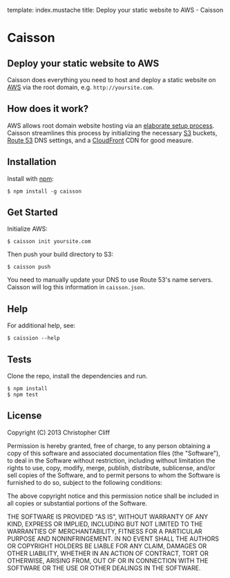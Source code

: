 template: index.mustache
title: Deploy your static website to AWS - Caisson

# Caisson

## Deploy your static website to AWS

Caisson does everything you need to host and deploy a static website on [AWS](https://aws.amazon.com/) via the root domain, e.g. `http://yoursite.com`.

## How does it work?

AWS allows root domain website hosting via an [elaborate setup process](http://aws.typepad.com/aws/2012/12/root-domain-website-hosting-for-amazon-s3.html). Caisson streamlines this process by initializing the necessary [S3](http://aws.amazon.com/s3/) buckets, [Route 53](http://aws.amazon.com/route53/) DNS settings, and a [CloudFront](http://aws.amazon.com/cloudfront/) CDN for good measure.

## Installation

Install with [npm](https://npmjs.org/package/caisson):

```
$ npm install -g caisson
```

## Get Started

Initialize AWS:

```
$ caisson init yoursite.com
```

Then push your build directory to S3:

```
$ caisson push
```

You need to manually update your DNS to use Route 53's name servers. Caisson will log this information in `caisson.json`.

## Help

For additional help, see:

```
$ caission --help
```

## Tests

Clone the repo, install the dependencies and run.

```
$ npm install
$ npm test
```

## License

Copyright (C) 2013 Christopher Cliff

Permission is hereby granted, free of charge, to any person obtaining a copy of this software and associated documentation files (the "Software"), to deal in the Software without restriction, including without limitation the rights to use, copy, modify, merge, publish, distribute, sublicense, and/or sell copies of the Software, and to permit persons to whom the Software is furnished to do so, subject to the following conditions:

The above copyright notice and this permission notice shall be included in all copies or substantial portions of the Software.

THE SOFTWARE IS PROVIDED "AS IS", WITHOUT WARRANTY OF ANY KIND, EXPRESS OR IMPLIED, INCLUDING BUT NOT LIMITED TO THE WARRANTIES OF MERCHANTABILITY, FITNESS FOR A PARTICULAR PURPOSE AND NONINFRINGEMENT. IN NO EVENT SHALL THE AUTHORS OR COPYRIGHT HOLDERS BE LIABLE FOR ANY CLAIM, DAMAGES OR OTHER LIABILITY, WHETHER IN AN ACTION OF CONTRACT, TORT OR OTHERWISE, ARISING FROM, OUT OF OR IN CONNECTION WITH THE SOFTWARE OR THE USE OR OTHER DEALINGS IN THE SOFTWARE.